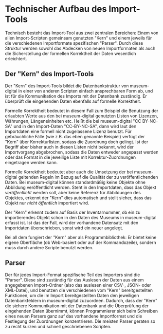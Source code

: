# Technischer Aufbau des Import-Tools

Technisch besteht das Import-Tool aus zwei zentralen Bereichen: Einem von allen Import-Scripten gemeinsam genutzten "Kern" und einem jeweils für die verschiedenen Importformate spezifischen "Parser". Durch diese Struktur werden sowohl das Abdecken von neuen Importformaten als auch die Sicherstellung der formellen Korrektheit der Daten wesentlich erleichtert.

## Der "Kern" des Import-Tools

Der "Kern" des Import-Tools bildet die Datenbankstruktur von museum-digital in einer von anderen Scripten einfach ansprechbaren Form ab, und ist für die Kommunikation des Imports mit der Datenbank zuständig. Er überprüft die eingehenden Daten ebenfalls auf formelle Korrektheit.

Formelle Korrektheit bedeutet in diesem Fall zum Beispiel die Benutzung der erlaubten Werte aus den bei museum-digital genutzten Listen von Lizenzen, Währungen, Längeneinheiten etc. Heißt die bei museum-digital "CC BY-NC-SA" und in den Import-Daten "CC-BY-NC-SA", dann wird laut den Importdaten eine formell nicht zugelassene Lizenz benutzt. Für gebräuchliche Fälle (wie z.B. das eben genannte Beispiel) verfügt der "Kern" über Korrekturlisten, sodass die Zuordnung doch gelingt. Ist der Begriff aber bisher auch in diesen Listen nicht bekannt, wird der Importvorgang abgebrochen, sodass die Daten entweder angepasst werden oder das Format in die jeweilige Liste mit Korrektur-Zuordnungen eingetragen werden kann.

Formelle Korrektheit bedeutet aber auch die Umsetzung der bei museum-digital geltenden Regeln im Bezug auf die Qualität der zu veröffentlichenden Daten. Bei museum-digital können standardmäßig keine Objekte ohne Abbildung veröffentlicht werden. Steht in den Importdaten, dass das Objekt _veröffentlicht_ werden soll, aber keine Referenz für Abbildungen des Objektes, erkennt der "Kern" dies automatisch und stellt sicher, dass das Objekt nur _nicht öffentlich_ importiert wird.

Der "Kern" erkennt zudem auf Basis der Inventarnummer, ob ein zu importierendes Objekt schon in den Daten des Museums in museum-digital erfasst ist. Ist das der Fall, wird der vorhandene Datensatz mit den Importdaten überschrieben, sonst wird ein neuer angelegt.

Bei all dem fungiert der "Kern" aber als Programmbibliothek: Er bietet keine eigene Oberfläche (ob Web-basiert oder auf der Kommandozeile), sondern muss durch andere Scripte benutzt werden.

## Parser

Der für jedes Import-Format spezifische Teil des Importers sind die "Parser". Diese sind zuständig für das Auslesen der Daten aus einem angegebenen Import-Ordner (also das auslesen einer CSV-, JSON- oder XML-Datei), und benutzen die verschiedenen vom "Kern" bereitgestellten Funktionen, um die im Import bereitgestellten Daten den jeweiligen Datenbankfeldern in museum-digital zuzuordnen. Dadurch, dass der "Kern" die sichere Kommunikation mit der Datenbank und die Überprüfung der eingehenden Daten übernimmt, können Programmierer sich beim Schreiben eines neuen Parsers ganz auf das vorhandene Importformat und die Festlegung der Zuordnungen konzentrieren. Die meisten Parser geraten so zu recht kurzen und schnell geschriebenen Scripten.

